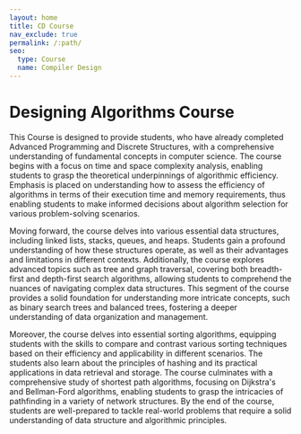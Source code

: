 ```yaml
---
layout: home
title: CD Course
nav_exclude: true
permalink: /:path/
seo:
  type: Course
  name: Compiler Design
---
```


# Designing Algorithms Course

This Course is designed to provide students, who have already completed Advanced Programming and Discrete Structures, with a comprehensive understanding of fundamental concepts in computer science. The course begins with a focus on time and space complexity analysis, enabling students to grasp the theoretical underpinnings of algorithmic efficiency. Emphasis is placed on understanding how to assess the efficiency of algorithms in terms of their execution time and memory requirements, thus enabling students to make informed decisions about algorithm selection for various problem-solving scenarios.

Moving forward, the course delves into various essential data structures, including linked lists, stacks, queues, and heaps. Students gain a profound understanding of how these structures operate, as well as their advantages and limitations in different contexts. Additionally, the course explores advanced topics such as tree and graph traversal, covering both breadth-first and depth-first search algorithms, allowing students to comprehend the nuances of navigating complex data structures. This segment of the course provides a solid foundation for understanding more intricate concepts, such as binary search trees and balanced trees, fostering a deeper understanding of data organization and management.

Moreover, the course delves into essential sorting algorithms, equipping students with the skills to compare and contrast various sorting techniques based on their efficiency and applicability in different scenarios. The students also learn about the principles of hashing and its practical applications in data retrieval and storage. The course culminates with a comprehensive study of shortest path algorithms, focusing on Dijkstra's and Bellman-Ford algorithms, enabling students to grasp the intricacies of pathfinding in a variety of network structures. By the end of the course, students are well-prepared to tackle real-world problems that require a solid understanding of data structure and algorithmic principles.